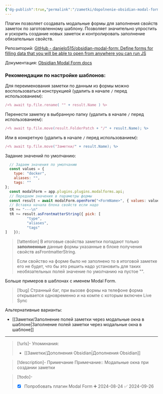 ```yaml
---
{"dg-publish":true,"permalink":"/zametki/dopolnenie-obsidian-modal-form/","created":"2024-08-23","updated":"2024-10-09T19:51:01+03:00"}
---
```


Плагин позволяет создавать модальные формы для заполнения свойств заметок по заготовленному шаблону. Позволяет значительно упростить и ускорить создание новых заметок и контролировать заполнение обязательных свойств.

Репозиторий: [GitHub - danielo515/obsidian-modal-form: Define forms for filling data that you will be able to open from anywhere you can run JS](https://github.com/danielo515/obsidian-modal-form)

Документация: [Obsidian Modal Form docs](https://danielorodriguez.com/obsidian-modal-form/)

### Рекомендации по настройке шаблонов:

Для переименования заметки по данным из формы можно воспользоваться конструкцией (удалить в начале `/` перед использованием):
```js
/<% await tp.file.rename( "" + result.Name ) %>
```

Перенести заметку в выбранную папку (удалить в начале `/` перед использованием):
```js
/<% await tp.file.move(result.FolderPatch + "/" + result.Name); %>
```
Или в конкретную (удалить в начале `/` перед использованием):
```js
/<% await tp.file.move("Заметки/" + result.Name); %>
```

Задание значений по умолчанию:
```js
  // Задаем значения по умолчанию
  const values = {
    type: "docker",
    aliases: "",
    tags: ""
};
  const modalForm = app.plugins.plugins.modalforms.api;
  // Передаем значения в параметры формы
  const result = await modalForm.openForm("<FormName>", { values: values });
  // Вставка начала блока свойств если надо
  tR += "---\n"
  tR += result.asFrontmatterString({ pick: [
          "type",
          "aliases",
          "tags"
] 	});
```

> [!attention]
> В итоговые свойства заметки попадают только **заполненные** данные формы указанные в блоке получения свойств asFrontmatterString. 
> 
> Если свойство на форме было не заполнено то в итоговой заметке его не будет, что бы это решить надо установить для таких необязательных полей значение по умолчанию на пустое "".

Больше примеров в шаблонах с именем Modal Form.

> [!bug]
> Странный баг, при вызове формы на телефоне форма открывается одновременно и на компе с которым включен Live Sync

Альтернативные варианты:
- [[Заметки/Заполнение полей заметки через модальные окна в шаблоне\|Заполнение полей заметки через модальные окна в шаблоне]]

---
> [!urls]- Упоминания:
> - [[Заметки/Дополнения Obsidian\|Дополнения Obsidian]]

> [!description]- Примечание
> Примечание:: Модальные окна при создании заметки

> [!todo]-
> - [x] Попробовать плагин Modal Form ➕ 2024-08-24 ✅ 2024-09-26